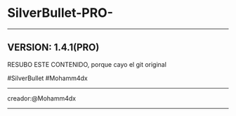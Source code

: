 # SilverBullet-PRO-
--------------------------
VERSION: 1.4.1(PRO)
--------------------------

RESUBO ESTE CONTENIDO, porque cayo el git original

#SilverBullet #Mohamm4dx

----------------------------
creador:@Mohamm4dx

----------------------------
